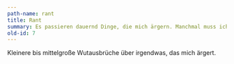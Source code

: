 ```yaml
---
path-name: rant
title: Rant
summary: Es passieren dauernd Dinge, die mich ärgern. Manchmal muss ich einfach Dampf ablassen.
old-id: 7
---
```


Kleinere bis mittelgroße Wutausbrüche über irgendwas, das mich ärgert.
